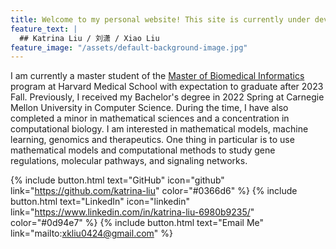 ```yaml
---
title: Welcome to my personal website! This site is currently under development.
feature_text: |
  ## Katrina Liu / 刘潇 / Xiao Liu
feature_image: "/assets/default-background-image.jpg"
---
```


I am currently a master student of the [Master of Biomedical Informatics](https://dbmi.hms.harvard.edu/education/master-biomedical-informatics) program at Harvard Medical School with expectation to graduate after 2023 Fall. Previously, I received my Bachelor's degree in 2022 Spring at Carnegie Mellon University in Computer Science. During the time, I have also completed a minor in mathematical sciences and a concentration in computational biology. I am interested in mathematical models, machine learning, genomics and therapeutics. One thing in particular is to use mathematical models and computational methods to study gene regulations, molecular pathways, and signaling networks.

{% include button.html text="GitHub" icon="github" link="https://github.com/katrina-liu" color="#0366d6" %} {% include button.html text="LinkedIn" icon="linkedin" link="https://www.linkedin.com/in/katrina-liu-6980b9235/" color="#0d94e7" %} {% include button.html text="Email Me" link="mailto:xkliu0424@gmail.com" %}

